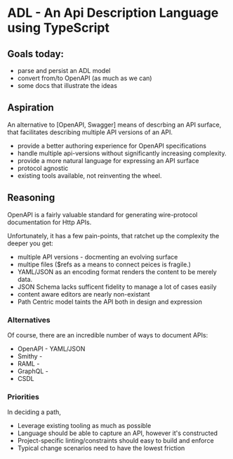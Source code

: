 # ADL - An Api Description Language using TypeScript

## Goals today:
 - parse and persist an ADL model
 - convert from/to OpenAPI (as much as we can)
 - some docs that illustrate the ideas 

## Aspiration

An alternative to [OpenAPI, Swagger] means of descrbing an API surface, that facilitates describing multiple API versions of an API.

- provide a better authoring experience for OpenAPI specifications
- handle multiple api-versions without significantly increasing complexity.
- provide a more natural language for expressing an API surface
- protocol agnostic
- existing tools available, not reinventing the wheel.

## Reasoning
OpenAPI is a fairly valuable standard for generating wire-protocol documentation for 
Http APIs.

Unfortunately, it has a few pain-points, that ratchet up the complexity the deeper you get:
- multiple API versions - docmenting an evolving surface
- multipe files ($refs as a means to connect peices is fragile.)
- YAML/JSON as an encoding format renders the content to be merely data. 
- JSON Schema lacks sufficent fidelity to manage a lot of cases easily
- content aware editors are nearly non-existant
- Path Centric model taints the API both in design and expression

### Alternatives
Of course, there are an incredible number of ways to document APIs:
 - OpenAPI - YAML/JSON 
 - Smithy - 
 - RAML - 
 - GraphQL -
 - CSDL 

### Priorities
In deciding a path, 

- Leverage existing tooling as much as possible
- Language should be able to capture an API, however it's constructed
- Project-specific linting/constraints should easy to build and enforce
- Typical change scenarios need to have the lowest friction

